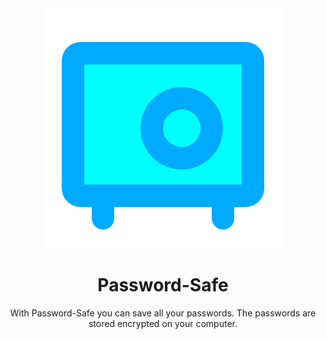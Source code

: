 <div align="center">
  <img src="https://raw.githubusercontent.com/oxoovo/Password-Safe/main/icons/logo.svg" alt="icon"/>

<h1>Password-Safe</h1>

With Password-Safe you can save all your passwords. The passwords are stored encrypted on your computer.
</div>
